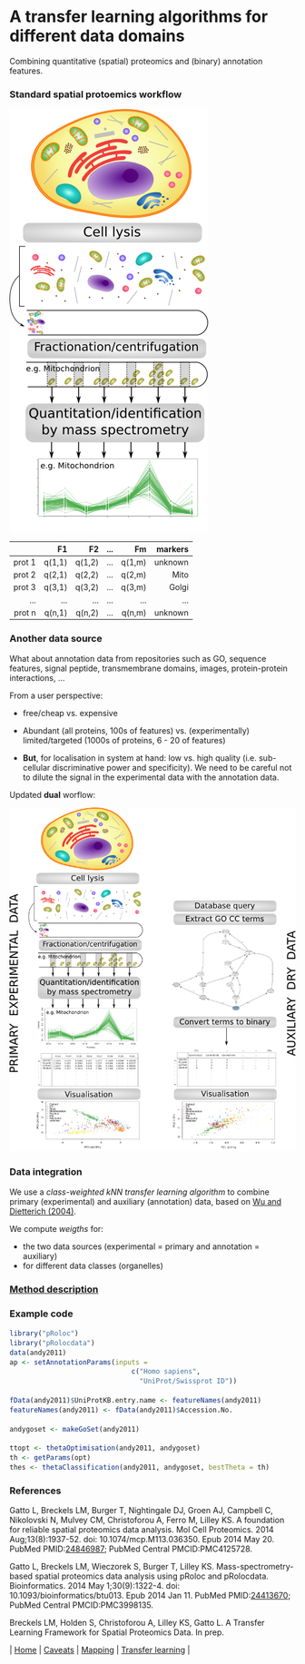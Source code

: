 # A transfer learning algorithms for different data domains

Combining quantitative (spatial) proteomics and (binary) annotation
features.

### Standard spatial protoemics workflow

![Spatial proteomics workflow](./figure/workflow_primary.png)


|        | F1   | F2   | ...  | Fm   |  markers   |
|-------:|-----:|-----:|-----:|-----:|-----------:|
| prot 1 |q(1,1)|q(1,2)| ...  |q(1,m)| unknown    |
| prot 2 |q(2,1)|q(2,2)| ...  |q(2,m)| Mito       |
| prot 3 |q(3,1)|q(3,2)| ...  |q(3,m)| Golgi      |
| ...    | ...  | ...  | ...  | ...  | ...        |
| prot n |q(n,1)|q(n,2)| ...  |q(n,m)| unknown    |


### Another data source

What about annotation data from repositories such as GO, sequence
features, signal peptide, transmembrane domains, images,
protein-protein interactions, ...

From a user perspective:

- free/cheap vs. expensive

- Abundant (all proteins, 100s of features) vs. (experimentally)
  limited/targeted (1000s of proteins, 6 - 20 of features)

- **But**, for localisation in system at hand: low vs. high quality
  (i.e. sub-cellular discriminative power and specificity). We need to
  be careful not to dilute the signal in the experimental data with
  the annotation data.

Updated **dual** worflow:

![Dual proteomics workflow](./figure/workflow.png)

### Data integration

We use a *class-weighted kNN transfer learning algorithm* to combine
primary (experimental) and auxiliary (annotation) data, based on
[Wu and Dietterich (2004)](http://citeseer.ist.psu.edu/viewdoc/summary?doi=10.1.1.94.594).

We compute *weigths* for:

- the two data sources (experimental = primary and annotation =
  auxiliary)
- for different data classes (organelles)

### [Method description](https://github.com/ComputationalProteomicsUnit/Intro-Integ-Omics-Prot/blob/master/thetatut.pdf?raw=true)

### Example code


```r
library("pRoloc")
library("pRolocdata")
data(andy2011)
ap <- setAnnotationParams(inputs =
                              c("Homo sapiens",
                                "UniProt/Swissprot ID"))

fData(andy2011)$UniProtKB.entry.name <- featureNames(andy2011)
featureNames(andy2011) <- fData(andy2011)$Accession.No.

andygoset <- makeGoSet(andy2011)

ttopt <- thetaOptimisation(andy2011, andygoset)
th <- getParams(opt)
thes <- thetaClassification(andy2011, andygoset, bestTheta = th)
```

### References

Gatto L, Breckels LM, Burger T, Nightingale DJ, Groen AJ, Campbell C,
Nikolovski N, Mulvey CM, Christoforou A, Ferro M, Lilley KS. A
foundation for reliable spatial proteomics data analysis. Mol Cell
Proteomics. 2014 Aug;13(8):1937-52. doi: 10.1074/mcp.M113.036350. Epub
2014 May 20. PubMed
PMID:[24846987](http://www.ncbi.nlm.nih.gov/pubmed/24846987); PubMed
Central PMCID:PMC4125728.


Gatto L, Breckels LM, Wieczorek S, Burger T, Lilley KS.
Mass-spectrometry-based spatial proteomics data analysis using pRoloc
and pRolocdata. Bioinformatics. 2014 May 1;30(9):1322-4. doi:
10.1093/bioinformatics/btu013. Epub 2014 Jan 11. PubMed
PMID:[24413670](http://www.ncbi.nlm.nih.gov/pubmed/24413670); PubMed
Central PMCID:PMC3998135.


Breckels LM, Holden S, Christoforou A, Lilley KS, Gatto L. A Transfer
Learning Framework for Spatial Proteomics Data. In prep.


| [Home](./README.md) | [Caveats](./Caveats.md) | [Mapping](./mapping.md) | [Transfer learning](./transfer-learning.md) |
